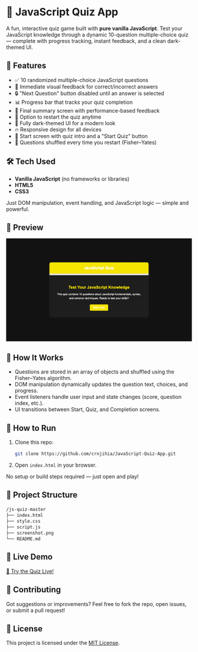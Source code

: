 # 🎯 JavaScript Quiz App

A fun, interactive quiz game built with **pure vanilla JavaScript**. Test your JavaScript knowledge through a dynamic 10-question multiple-choice quiz — complete with progress tracking, instant feedback, and a clean dark-themed UI.

## 🚀 Features

- ✅ 10 randomized multiple-choice JavaScript questions
- 🧠 Immediate visual feedback for correct/incorrect answers
- 🔒 "Next Question" button disabled until an answer is selected
- 📊 Progress bar that tracks your quiz completion
- 🏁 Final summary screen with performance-based feedback
- 🔁 Option to restart the quiz anytime
- 🌙 Fully dark-themed UI for a modern look
- 🔥 Responsive design for all devices
- 🎉 Start screen with quiz intro and a "Start Quiz" button
- 🧠 Questions shuffled every time you restart (Fisher–Yates)

## 🛠 Tech Used

- **Vanilla JavaScript** (no frameworks or libraries)
- **HTML5**
- **CSS3**

Just DOM manipulation, event handling, and JavaScript logic — simple and powerful.

## 📸 Preview

![Quiz Screenshot](screenshot.png)

## 🧩 How It Works

- Questions are stored in an array of objects and shuffled using the Fisher–Yates algorithm.
- DOM manipulation dynamically updates the question text, choices, and progress.
- Event listeners handle user input and state changes (score, question index, etc.).
- UI transitions between Start, Quiz, and Completion screens.

## 🔧 How to Run

1. Clone this repo:
   ```bash
   git clone https://github.com/crnjihia/JavaScript-Quiz-App.git


2. Open `index.html` in your browser.

No setup or build steps required — just open and play!

## 📁 Project Structure

```
/js-quiz-master
├── index.html
├── style.css
├── script.js
├── screenshot.png
└── README.md
```

## 🔗 Live Demo

[🔗 Try the Quiz Live!](https://crnjihia.github.io/JavaScript-Quiz-App/)

## 🤝 Contributing

Got suggestions or improvements? Feel free to fork the repo, open issues, or submit a pull request!

## 📜 License

This project is licensed under the [MIT License](LICENSE).
